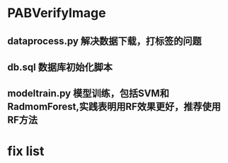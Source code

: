 # PABVerifyImage
## dataprocess.py 解决数据下载，打标签的问题
## db.sql 数据库初始化脚本
## modeltrain.py  模型训练，包括SVM和RadmomForest,实践表明用RF效果更好，推荐使用RF方法

# fix list


